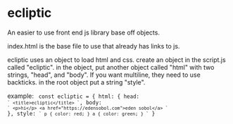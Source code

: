 # ecliptic
An easier to use front end js library base off objects.

index.html is the base file to use that already has links to js.

ecliptic uses an object to load html and css.
create an object in the script.js called "ecliptic".
in the object, put another object called "html" with two strings, "head", and "body". If you want multiline, they need to use backticks.
in the root object put a string "style".

example:
<code>
const ecliptic = {
    html: {
        head: `` `
        <title>ecliptic</title>
        ` ``,
        body: `` `
        <p>hi</p>
        <a href="https://edensobol.com">eden sobol</a>
        ` ``
    },
    style: `` `
    p {
        color: red;
    }
    a {
        color: green;
    }
    ` ``
}
</code>
